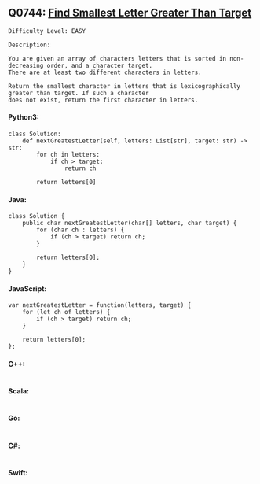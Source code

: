 ## Q0744: [Find Smallest Letter Greater Than Target](https://leetcode.com/problems/find-smallest-letter-greater-than-target/)

```
Difficulty Level: EASY
```

```
Description:

You are given an array of characters letters that is sorted in non-decreasing order, and a character target.
There are at least two different characters in letters.

Return the smallest character in letters that is lexicographically greater than target. If such a character
does not exist, return the first character in letters.
```

#### Python3:

```
class Solution:
    def nextGreatestLetter(self, letters: List[str], target: str) -> str:
        for ch in letters:
            if ch > target:
                return ch

        return letters[0]
```

#### Java:

```
class Solution {
    public char nextGreatestLetter(char[] letters, char target) {
        for (char ch : letters) {
            if (ch > target) return ch;
        }

        return letters[0];
    }
}
```

#### JavaScript:

```
var nextGreatestLetter = function(letters, target) {
    for (let ch of letters) {
        if (ch > target) return ch;
    }

    return letters[0];
};
```

#### C++:

```

```

#### Scala:

```

```

#### Go:

```

```

#### C#:

```

```

#### Swift:

```

```
